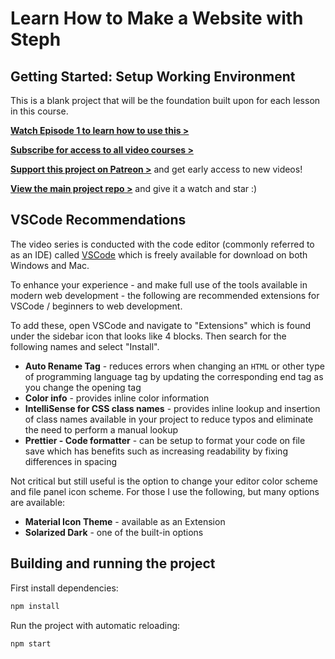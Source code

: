 # Learn How to Make a Website with Steph

## Getting Started: Setup Working Environment

This is a blank project that will be the foundation built upon for each lesson in this course.

[**Watch Episode 1 to learn how to use this >**](https://youtu.be/C1jGdht7E44)

[**Subscribe for access to all video courses >**](https://www.youtube.com/channel/UC8qc2AyBbNmvgIky6236nHA/)

[**Support this project on Patreon >**](https://www.youtube.com/channel/UC8qc2AyBbNmvgIky6236nHA/) and get early access to new videos!

[**View the main project repo >**](https://github.com/5t3ph/howtowebdev) and give it a watch and star :)

## VSCode Recommendations

The video series is conducted with the code editor (commonly referred to as an IDE) called [VSCode](https://code.visualstudio.com/download) which is freely available for download on both Windows and Mac.

To enhance your experience - and make full use of the tools available in modern web development - the following are recommended extensions for VSCode / beginners to web development.

To add these, open VSCode and navigate to "Extensions" which is found under the sidebar icon that looks like 4 blocks. Then search for the following names and select "Install".

- **Auto Rename Tag** - reduces errors when changing an `HTML` or other type of programming language tag by updating the corresponding end tag as you change the opening tag
- **Color info** - provides inline color information
- **IntelliSense for CSS class names** - provides inline lookup and insertion of class names available in your project to reduce typos and eliminate the need to perform a manual lookup
- **Prettier - Code formatter** - can be setup to format your code on file save which has benefits such as increasing readability by fixing differences in spacing

Not critical but still useful is the option to change your editor color scheme and file panel icon scheme. For those I use the following, but many options are available:

- **Material Icon Theme** - available as an Extension
- **Solarized Dark** - one of the built-in options

## Building and running the project

First install dependencies:

```sh
npm install
```

Run the project with automatic reloading:

```sh
npm start
```
